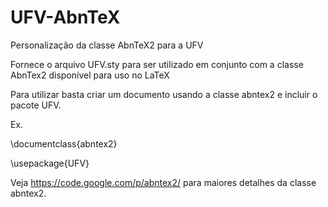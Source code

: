 UFV-AbnTeX
==========

Personalização da classe AbnTeX2 para a UFV

Fornece o arquivo UFV.sty para ser utilizado em conjunto com a classe AbnTex2 disponível para uso no LaTeX

Para utilizar basta criar um documento usando a classe abntex2 e incluir o pacote UFV.

Ex.

\documentclass{abntex2}

\usepackage{UFV}

Veja https://code.google.com/p/abntex2/ para maiores detalhes da classe abntex2.

